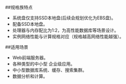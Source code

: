 ##规格族特点

- 系统盘仅支持SSD本地盘(后续会规划优化为EBS盘)。
- 配备SSD本地盘。
- 处理器与内存配比为1:2，为高性能数据库等场景设计。
- 实例网络性能与计算规格对应（规格越高网络性能越强）。

##适用场景

- Web前端服务器。
- 各种类型的中小型 企业级应用。
- 中小型数据库系统、缓存、搜索集群。
- 数据分析和计算。

